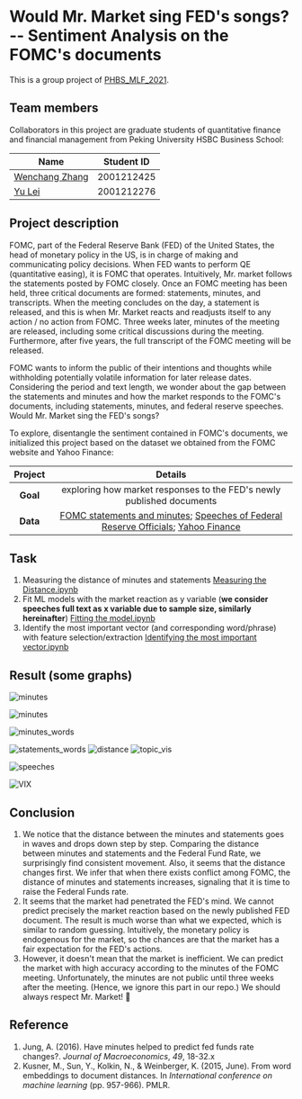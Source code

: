 # Would Mr. Market sing FED's songs?  -- Sentiment Analysis on the FOMC's documents

This is a group project of [PHBS_MLF_2021](https://github.com/PHBS/MLF).

## Team members 

Collaborators in this project are graduate students of quantitative finance and financial management from Peking University HSBC Business School:  

| Name                                          | Student ID |
| --------------------------------------------- | ---------- |
| [Wenchang Zhang](https://github.com/zwc00098) | 2001212425 |
| [Yu Lei](https://github.com/ahabug)           | 2001212276 |

## Project description

FOMC, part of the Federal Reserve Bank (FED) of the United States, the head of monetary policy in the US, is in charge of making and communicating policy decisions. When FED wants to perform QE (quantitative easing), it is FOMC that operates.  Intuitively, Mr. market follows the statements posted by FOMC closely. Once an FOMC meeting has been held, three critical documents are formed: statements, minutes, and transcripts. When the meeting concludes on the day, a statement is released, and this is when Mr. Market reacts and readjusts itself to any action / no action from FOMC. Three weeks later, minutes of the meeting are released, including some critical discussions during the meeting. Furthermore, after five years, the full transcript of the FOMC meeting will be released. 

FOMC wants to inform the public of their intentions and thoughts while withholding potentially volatile information for later release dates. Considering the period and text length, we wonder about the gap between the statements and minutes and how the market responds to the FOMC's documents, including statements, minutes, and federal reserve speeches. Would Mr. Market sing the FED's songs?

To explore, disentangle the sentiment contained in FOMC's documents, we initialized this project based on the dataset we obtained from the FOMC website and Yahoo Finance: 

| Project  |                           Details                            |
| :------: | :----------------------------------------------------------: |
| **Goal** | exploring how market responses to the FED's newly published documents |
| **Data** | [FOMC statements and minutes](https://www.federalreserve.gov/monetarypolicy/fomccalendars.htm); [Speeches of Federal Reserve Officials](https://www.federalreserve.gov/newsevents/speeches.htm); [Yahoo Finance](https://finance.yahoo.com/) |

## Task

1. Measuring the distance of minutes and statements [Measuring the Distance.ipynb](https://github.com/ahabug/PHBS_MLF_2021/blob/master/Would%20Mr.%20Market%20sing%20FED's%20songs/Measuring%20the%20Distance.ipynb)
2. Fit ML models with the market reaction as y variable (**we consider speeches full text as x variable due to sample size, similarly hereinafter**) [Fitting the model.ipynb](https://github.com/ahabug/PHBS_MLF_2021/blob/master/Would%20Mr.%20Market%20sing%20FED's%20songs/Fitting%20the%20model.ipynb)
3. Identify the most important vector (and corresponding word/phrase) with feature selection/extraction  [Identifying the most important vector.ipynb](https://github.com/ahabug/PHBS_MLF_2021/blob/master/Would%20Mr.%20Market%20sing%20FED's%20songs/Fit%20the%20model.ipynb)

## Result (some graphs)

![minutes](.\graph\minutes.png)

![minutes](.\graph\statements.png)

![minutes_words](.\graph\minutes_words.png)

![statements_words](.\graph\statements_words.png)
![distance](.\graph\distance.png)
![topic_vis](.\graph\topic_vis.png)

![speeches](.\graph\speeches.png)


<img src=".\graph\VIX.png" alt="VIX"  />

## Conclusion

1. We notice that the distance between the minutes and statements goes in waves and drops down step by step. Comparing the distance between minutes and statements and the Federal Fund Rate, we surprisingly find consistent movement. Also, it seems that the distance changes first. We infer that when there exists conflict among FOMC, the distance of minutes and statements increases, signaling that it is time to raise the Federal Funds rate.
1. It seems that the market had penetrated the FED's mind. We cannot predict precisely the market reaction based on the newly published FED document. The result is much worse than what we expected, which is similar to random guessing. Intuitively, the monetary policy is endogenous for the market, so the chances are that the market has a fair expectation for the FED's actions.
2. However, it doesn't mean that the market is inefficient. We can predict the market with high accuracy according to the minutes of the FOMC meeting. Unfortunately, the minutes are not public until three weeks after the meeting. (Hence, we ignore this part in our repo.) We should always respect Mr. Market! :vulcan_salute:

## Reference 

1. Jung, A. (2016). Have minutes helped to predict fed funds rate changes?. *Journal of Macroeconomics*, *49*, 18-32.x
2. Kusner, M., Sun, Y., Kolkin, N., & Weinberger, K. (2015, June). From word embeddings to document distances. In *International conference on machine learning* (pp. 957-966). PMLR.
